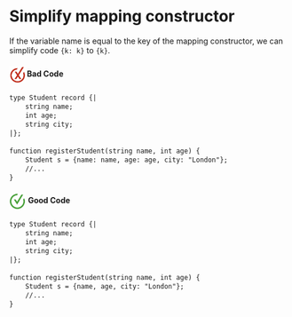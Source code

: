 # Simplify mapping constructor

If the variable name is equal to the key of the mapping constructor, we can simplify code `{k: k}` to `{k}`.

<h4><img align="center" height="30" src="../img/BadCode.png"> Bad Code</h4>

```bal
type Student record {|
    string name;
    int age;
    string city;
|};

function registerStudent(string name, int age) {
    Student s = {name: name, age: age, city: "London"};
    //...
}
```

<h4><img align="center" height="30" src="../img/GoodCode.png"> Good Code</h4>

```bal
type Student record {|
    string name;
    int age;
    string city;
|};

function registerStudent(string name, int age) {
    Student s = {name, age, city: "London"};
    //...
}
```